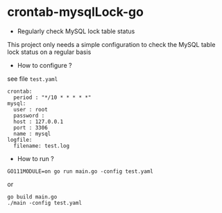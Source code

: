 # crontab-mysqlLock-go

- Regularly check MySQL lock table status

This project only needs a simple configuration to check the MySQL table lock status on a regular basis


- How to configure ?

see file `test.yaml`

```
crontab:
  period : "*/10 * * * * *"
mysql:
  user : root
  password :
  host : 127.0.0.1
  port : 3306
  name : mysql
logfile:
  filename: test.log

```

- How to run ?

```
GO111MODULE=on go run main.go -config test.yaml
```

or

```
go build main.go
./main -config test.yaml
```

